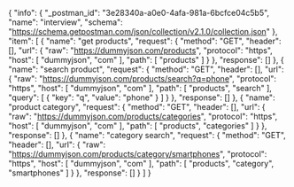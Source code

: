 {
	"info": {
		"_postman_id": "3e28340a-a0e0-4afa-981a-6bcfce04c5b5",
		"name": "interview",
		"schema": "https://schema.getpostman.com/json/collection/v2.1.0/collection.json"
	},
	"item": [
		{
			"name": "get products",
			"request": {
				"method": "GET",
				"header": [],
				"url": {
					"raw": "https://dummyjson.com/products",
					"protocol": "https",
					"host": [
						"dummyjson",
						"com"
					],
					"path": [
						"products"
					]
				}
			},
			"response": []
		},
		{
			"name": "search product",
			"request": {
				"method": "GET",
				"header": [],
				"url": {
					"raw": "https://dummyjson.com/products/search?q=phone",
					"protocol": "https",
					"host": [
						"dummyjson",
						"com"
					],
					"path": [
						"products",
						"search"
					],
					"query": [
						{
							"key": "q",
							"value": "phone"
						}
					]
				}
			},
			"response": []
		},
		{
			"name": "product category",
			"request": {
				"method": "GET",
				"header": [],
				"url": {
					"raw": "https://dummyjson.com/products/categories",
					"protocol": "https",
					"host": [
						"dummyjson",
						"com"
					],
					"path": [
						"products",
						"categories"
					]
				}
			},
			"response": []
		},
		{
			"name": "category search",
			"request": {
				"method": "GET",
				"header": [],
				"url": {
					"raw": "https://dummyjson.com/products/category/smartphones",
					"protocol": "https",
					"host": [
						"dummyjson",
						"com"
					],
					"path": [
						"products",
						"category",
						"smartphones"
					]
				}
			},
			"response": []
		}
	]
}